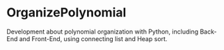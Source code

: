 # OrganizePolynomial
Development about polynomial organization with Python, including Back-End and Front-End, using connecting list and Heap sort.
